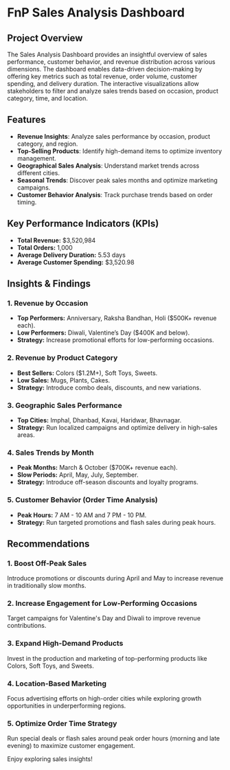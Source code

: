 # FnP Sales Analysis Dashboard

##  Project Overview
The Sales Analysis Dashboard provides an insightful overview of sales performance, customer behavior, and revenue distribution across various dimensions. The dashboard enables data-driven decision-making by offering key metrics such as total revenue, order volume, customer spending, and delivery duration. The interactive visualizations allow stakeholders to filter and analyze sales trends based on occasion, product category, time, and location.

## Features
- **Revenue Insights**: Analyze sales performance by occasion, product category, and region.
- **Top-Selling Products**: Identify high-demand items to optimize inventory management.
- **Geographical Sales Analysis**: Understand market trends across different cities.
- **Seasonal Trends**: Discover peak sales months and optimize marketing campaigns.
- **Customer Behavior Analysis**: Track purchase trends based on order timing.

## Key Performance Indicators (KPIs)
- **Total Revenue:** $3,520,984
- **Total Orders:** 1,000
- **Average Delivery Duration:** 5.53 days
- **Average Customer Spending:** $3,520.98

##  Insights & Findings
### **1. Revenue by Occasion**
- **Top Performers:** Anniversary, Raksha Bandhan, Holi ($500K+ revenue each).
- **Low Performers:** Diwali, Valentine’s Day ($400K and below).
- **Strategy:** Increase promotional efforts for low-performing occasions.

### **2. Revenue by Product Category**
- **Best Sellers:** Colors ($1.2M+), Soft Toys, Sweets.
- **Low Sales:** Mugs, Plants, Cakes.
- **Strategy:** Introduce combo deals, discounts, and new variations.

### **3. Geographic Sales Performance**
- **Top Cities:** Imphal, Dhanbad, Kavai, Haridwar, Bhavnagar.
- **Strategy:** Run localized campaigns and optimize delivery in high-sales areas.

### **4. Sales Trends by Month**
- **Peak Months:** March & October ($700K+ revenue each).
- **Slow Periods:** April, May, July, September.
- **Strategy:** Introduce off-season discounts and loyalty programs.

### **5. Customer Behavior (Order Time Analysis)**
- **Peak Hours:** 7 AM - 10 AM and 7 PM - 10 PM.
- **Strategy:** Run targeted promotions and flash sales during peak hours.

## Recommendations
### **1. Boost Off-Peak Sales**
Introduce promotions or discounts during April and May to increase revenue in traditionally slow months.
### **2. Increase Engagement for Low-Performing Occasions** 
Target campaigns for Valentine's Day and Diwali to improve revenue contributions.
### **3. Expand High-Demand Products** 
Invest in the production and marketing of top-performing products like Colors, Soft Toys, and Sweets.
### **4. Location-Based Marketing** 
Focus advertising efforts on high-order cities while exploring growth opportunities in underperforming regions.
### **5. Optimize Order Time Strategy** 
Run special deals or flash sales around peak order hours (morning and late evening) to maximize customer engagement.


Enjoy exploring sales insights! 
